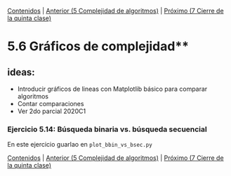 [Contenidos](../Contenidos.md) \| [Anterior (5 Complejidad de algoritmos)](05_Complejidad.md) \| [Próximo (7 Cierre de la quinta clase)](07_Cierre.md)

# 5.6 Gráficos de complejidad**

## ideas:

- Introducir gráficos de lineas con Matplotlib básico para comparar algoritmos
- Contar comparaciones
- Ver 2do parcial 2020C1

### Ejercicio 5.14: Búsqueda binaria vs. búsqueda secuencial
En este ejercicio
guarlao en `plot_bbin_vs_bsec.py`


[Contenidos](../Contenidos.md) \| [Anterior (5 Complejidad de algoritmos)](05_Complejidad.md) \| [Próximo (7 Cierre de la quinta clase)](07_Cierre.md)

